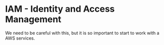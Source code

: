 # IAM - Identity and Access Management

We need to be careful with this, but it is so important to start to work with a AWS services. 